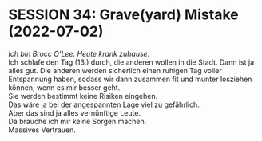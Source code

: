 <!-- Copyright 2020-2025 Dominik Jan Schott. All rights reserved. The license agreement is define in the LICENSE file in the root folder. -->
# **SESSION 34:  Grave(yard) Mistake	(2022-07-02)**

*Ich bin Brocc O'Lee. Heute krank zuhause.*  
Ich schlafe den Tag (13.) durch, die anderen wollen in die Stadt. Dann ist ja alles gut. Die anderen werden sicherlich einen ruhigen Tag voller Entspannung haben, sodass wir dann zusammen fit und munter losziehen können, wenn es mir besser geht.  
Sie werden bestimmt keine Risiken eingehen.  
Das wäre ja bei der angespannten Lage viel zu gefährlich.  
Aber das sind ja alles vernünftige Leute.  
Da brauche ich mir keine Sorgen machen.  
Massives Vertrauen.
